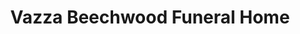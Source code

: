 ---
title: "Vazza Beechwood Funeral Home"
url: /revere/vazza-beechwood-funeral-home/
shop: funeral directors
---